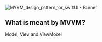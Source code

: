 
![MVVM_design_pattern_for_swiftUI - Banner](https://user-images.githubusercontent.com/112722460/192390065-3ebd92fa-b63b-4bf7-a3c4-99011d68413d.png)

## What is meant by MVVM?

Model, View and ViewModel
